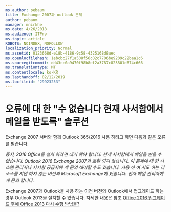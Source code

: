 ```yaml
---
ms.author: pebaum
title: Exchange 2007과 outlook 문제
author: pebaum
manager: mnirkhe
ms.date: 4/26/2018
ms.audience: ITPro
ms.topic: article
ROBOTS: NOINDEX, NOFOLLOW
localization_priority: Normal
ms.assetid: 0123668d-e18b-4186-9c58-4325168d8aec
ms.openlocfilehash: 1ebcbc27f1a508f56c82c7706be9209c22baa1c6
ms.sourcegitcommit: dd43cc0a9470f98b8ef2a3787c823801d674c666
ms.translationtype: MT
ms.contentlocale: ko-KR
ms.lasthandoff: 02/12/2019
ms.locfileid: "29923253"
---
```

# <a name="solution-for-error-you-wont-be-able-to-receive-mail-from-a-current-mailbox"></a>오류에 대 한 "수 없습니다 현재 사서함에서 메일을 받도록" 솔루션
Exchange 2007 서버와 함께 Outlook 365/2016 사용 하려고 하면 다음과 같은 오류를 받습니다.

*중지, 2016 Office를 설치 하려면 대기 해야 합니다. 현재 사서함에서 메일을 받을 수 없습니다. Outlook 2016 Exchange 2007과 호환 되지 않습니다. 이 문제에 대 한 시스템 관리자나 사서함 공급자에 게 문의 해야할 수도 있습니다. 사용 하 여 시도 하는 리소스를 지원 하지 않는 버전의 Microsoft Exchange에 있습니다. 전자 메일 관리자에 게 문의 합니다.*

Exchange 2007과 Outlook을 사용 하는 이전 버전의 Outlook에서 업그레이드 하는 경우 Outlook 2013을 설치할 수 있습니다. 자세한 내용은 참조 [Office 2016 업그레이드 후에 Office 2013 다시 수행 방법을?](https://support.office.com/article/a6ca92f4-cbb4-4609-9fdb-f8d3dd6812f3)